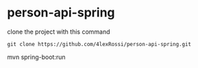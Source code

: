 # person-api-spring

clone the project with this command
```
git clone https://github.com/4lexRossi/person-api-spring.git
```

mvn spring-boot:run
